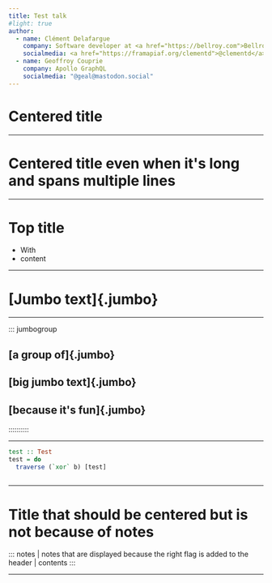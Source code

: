 ```yaml
---
title: Test talk
#light: true
author:
  - name: Clément Delafargue
    company: Software developer at <a href="https://bellroy.com">Bellroy</a>
    socialmedia: <a href="https://framapiaf.org/clementd">@clementd</a>
  - name: Geoffroy Couprie
    company: Apollo GraphQL
    socialmedia: "@geal@mastodon.social"
---
```


# Centered title

---

# Centered title even when it's long and spans multiple lines

---

# Top title

- With
- content

---

# [Jumbo text]{.jumbo}

---

::: jumbogroup

## [a group of]{.jumbo}
## [big jumbo text]{.jumbo}
## [because it's fun]{.jumbo}

::::::::::

---

```haskell
test :: Test
test = do
  traverse (`xor` b) [test]
  
```

---

# Title that should be centered but is not because of notes

::: notes
| notes that are displayed because the right flag is added to the header
| contents
:::

---

